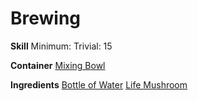 <!-- TITLE: Mushroom Tea -->
<!-- SUBTITLE: A strange and heady brew that will elevate your body and spirit. -->
# Brewing
**Skill**
Minimum: 
Trivial: 15

**Container**
[Mixing Bowl](mixing-bowl)

**Ingredients**
[Bottle of Water](bottle-of-water)
[Life Mushroom](life-mushroom)